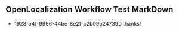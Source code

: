 ## OpenLocalization Workflow Test MarkDown
* 1928fb4f-9966-44be-8e2f-c2b09b247390 thanks!

<!--HONumber=Sep16_HO1-->


